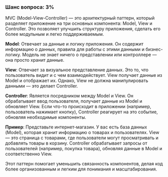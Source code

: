 ### Шанс вопроса: 3%

MVC (Model-View-Controller) — это архитектурный паттерн, который разделяет приложение на три основных компонента: Model, View и Controller. Это позволяет улучшить структуру приложения, сделать его более модульным и легко поддерживаемым.

**Model**: Отвечает за данные и логику приложения. Он содержит информацию о данных, правила для работы с этими данными и бизнес-логику. Модель не знает ничего о представлении или контроллере — она просто хранит данные.

**View**: Отвечает за визуальное представление данных. Это то, что пользователь видит и с чем взаимодействует. View получает данные из Model и отображает их. Однако, View не должна манипулировать данными — это делает Controller.

**Controller**: Является посредником между Model и View. Он обрабатывает ввод пользователя, получает данные из Model и обновляет View. Если что-то происходит в приложении (например, пользователь нажимает кнопку), Controller реагирует на это событие, обновляя необходимые компоненты.

**Пример**: Представьте интернет-магазин. У вас есть база данных (Model), которая хранит информацию о товарах и пользователях. View — это страница с товарами, где пользователи могут просматривать и добавлять товары в корзину. Controller обрабатывает запросы от пользователей (например, покупка товара), обновляя данные в Model и соответственно View.

Этот паттерн помогает уменьшить связанность компонентов, делая код более организованным и легким для понимания и масштабирования.